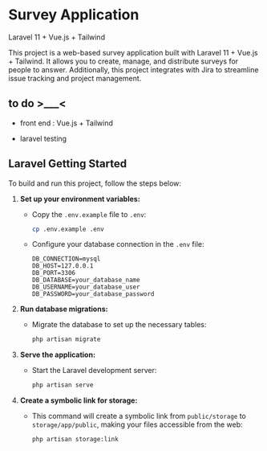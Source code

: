 # Survey Application

Laravel 11 + Vue.js + Tailwind

This project is a web-based survey application built with Laravel 11 + Vue.js + Tailwind. It allows you to create, manage, and distribute surveys for people to answer. Additionally, this project integrates with Jira to streamline issue tracking and project management.


## to do >___<

* front end : Vue.js + Tailwind

* laravel testing


## Laravel Getting Started

To build and run this project, follow the steps below:

1. **Set up your environment variables:**

    - Copy the `.env.example` file to `.env`:

      ```bash
      cp .env.example .env
      ```

    - Configure your database connection in the `.env` file:

      ```dotenv
      DB_CONNECTION=mysql
      DB_HOST=127.0.0.1
      DB_PORT=3306
      DB_DATABASE=your_database_name
      DB_USERNAME=your_database_user
      DB_PASSWORD=your_database_password
      ```

2. **Run database migrations:**

    - Migrate the database to set up the necessary tables:

      ```bash
      php artisan migrate
      ```

3. **Serve the application:**

    - Start the Laravel development server:

      ```bash
      php artisan serve
      ```

4. **Create a symbolic link for storage:**

    - This command will create a symbolic link from `public/storage` to `storage/app/public`, making your files accessible from the web:

      ```bash
      php artisan storage:link
      ```
